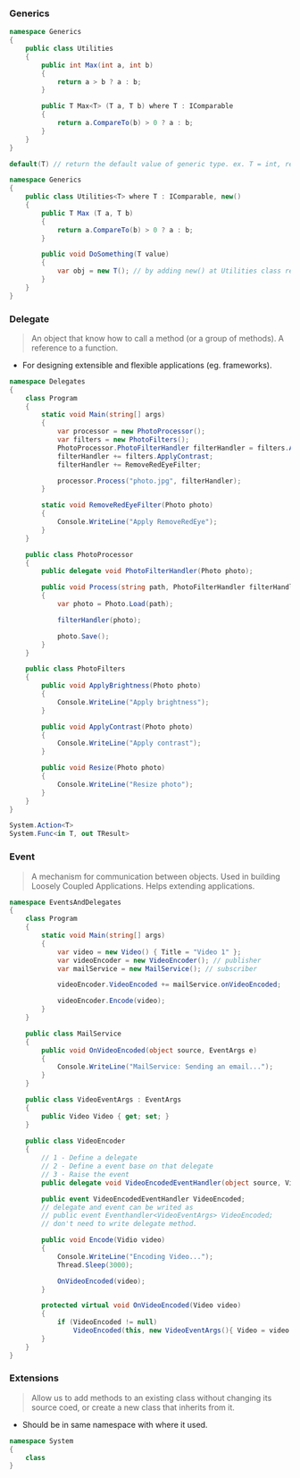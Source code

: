 
### Generics 

```c#
namespace Generics
{
	public class Utilities
	{
		public int Max(int a, int b)
		{
			return a > b ? a : b;
		}

		public T Max<T> (T a, T b) where T : IComparable
		{
			return a.CompareTo(b) > 0 ? a : b;
		}
	}
}

default(T) // return the default value of generic type. ex. T = int, return 0.
```

```c#
namespace Generics
{
	public class Utilities<T> where T : IComparable, new()
	{
		public T Max (T a, T b) 
		{
			return a.CompareTo(b) > 0 ? a : b;
		}

		public void DoSomething(T value)
		{
			var obj = new T(); // by adding new() at Utilities class reference.
		}
	}
}
```

### Delegate 

> An object that know how to call a method (or a group of methods).
> A reference to a function.

- For designing extensible and flexible applications (eg. frameworks).

```c#
namespace Delegates
{
	class Program
	{
		static void Main(string[] args)
		{
			var processor = new PhotoProcessor();
			var filters = new PhotoFilters();
			PhotoProcessor.PhotoFilterHandler filterHandler = filters.ApplyBrightness;
			filterHandler += filters.ApplyContrast;
			filterHandler += RemoveRedEyeFilter;

			processor.Process("photo.jpg", filterHandler);
		}

		static void RemoveRedEyeFilter(Photo photo)
		{
			Console.WriteLine("Apply RemoveRedEye");
		}
	}

	public class PhotoProcessor
	{
		public delegate void PhotoFilterHandler(Photo photo);

		public void Process(string path, PhotoFilterHandler filterHandler)
		{
			var photo = Photo.Load(path);

			filterHandler(photo);

			photo.Save();
		}
	}

	public class PhotoFilters
	{
		public void ApplyBrightness(Photo photo)
		{
			Console.WriteLine("Apply brightness");
		}

		public void ApplyContrast(Photo photo)
		{
			Console.WriteLine("Apply contrast");
		}

		public void Resize(Photo photo)
		{
			Console.WriteLine("Resize photo");
		}
	}
}

System.Action<T>
System.Func<in T, out TResult>
```

### Event

> A mechanism for communication between objects.
> Used in building Loosely Coupled Applications.
> Helps extending applications.

```c#
namespace EventsAndDelegates
{
	class Program
	{
		static void Main(string[] args)
		{
			var video = new Video() { Title = "Video 1" };
			var videoEncoder = new VideoEncoder(); // publisher
			var mailService = new MailService(); // subscriber

			videoEncoder.VideoEncoded += mailService.onVideoEncoded;

			videoEncoder.Encode(video);
		}
	}

	public class MailService
	{
		public void OnVideoEncoded(object source, EventArgs e)
		{
			Console.WriteLine("MailService: Sending an email...");
		}
	}

	public class VideoEventArgs : EventArgs
	{
		public Video Video { get; set; }
	}	
	
	public class VideoEncoder
	{
		// 1 - Define a delegate
		// 2 - Define a event base on that delegate
		// 3 - Raise the event
		public delegate void VideoEncodedEventHandler(object source, VideoEventArgs args);

		public event VideoEncodedEventHandler VideoEncoded;
		// delegate and event can be writed as 
		// public event Eventhandler<VideoEventArgs> VideoEncoded;
		// don't need to write delegate method.

		public void Encode(Vidio video)
		{
			Console.WriteLine("Encoding Video...");
			Thread.Sleep(3000);

			OnVideoEncoded(video);
		}

		protected virtual void OnVideoEncoded(Video video)
		{
			if (VideoEncoded != null)
				VideoEncoded(this, new VideoEventArgs(){ Video = video });
		}
	}
}
```

### Extensions

> Allow us to add methods to an existing class without changing its source coed, or
> create a new class that inherits from it.

- Should be in same namespace with where it used.

```c#
namespace System
{
	class 
}
```